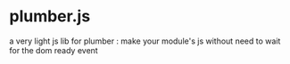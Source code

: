 # plumber.js
a very light js lib for plumber :  make your module's js without need to wait for the dom ready event

